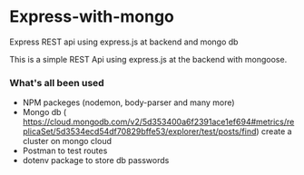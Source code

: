 # Express-with-mongo
Express REST api using express.js at backend and mongo db 

This is a simple REST Api using express.js at the backend with mongoose.

### What's all been used

- NPM packeges (nodemon, body-parser and many more)
- Mongo db ( https://cloud.mongodb.com/v2/5d353400a6f2391ace1ef694#metrics/replicaSet/5d3534ecd54df70829bffe53/explorer/test/posts/find) create a cluster on mongo cloud
- Postman to test routes
- dotenv package to store db passwords
